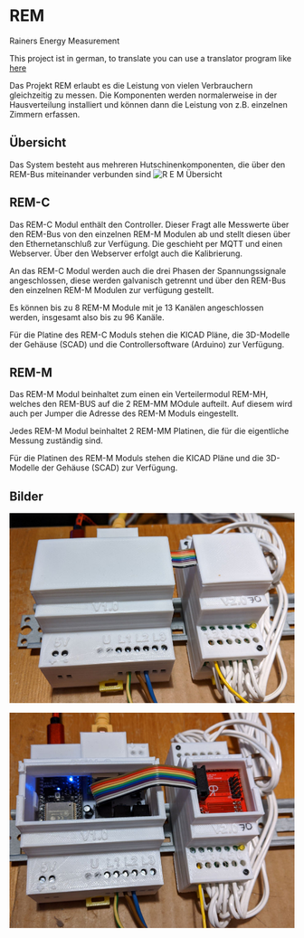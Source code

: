 # REM
Rainers Energy Measurement

This project ist in german, to translate you can use a translator program like [here](https://translate.google.com/translate?hl=de&sl=auto&tl=en&u=https%3A%2F%2Fgithub.com%2FRrPt%2FREM)

Das Projekt REM erlaubt es die Leistung von vielen Verbrauchern gleichzeitig zu messen.
Die Komponenten werden normalerweise in der Hausverteilung installiert und können dann die Leistung von z.B. einzelnen Zimmern erfassen.

## Übersicht
Das System besteht aus mehreren Hutschinenkomponenten, die über den REM-Bus miteinander verbunden sind
![R E M Übersicht](REM-Übersicht.jpg)

## REM-C 
Das REM-C Modul enthält den Controller. Dieser Fragt alle Messwerte über den 
REM-Bus von den einzelnen REM-M Modulen ab und stellt diesen über den 
Ethernetanschluß zur Verfügung. Die geschieht per MQTT und einen Webserver.
Über den Webserver erfolgt auch die Kalibrierung.

An das REM-C Modul werden auch die drei Phasen der Spannungssignale angeschlossen,
diese werden galvanisch getrennt und über den REM-Bus den einzelnen REM-M Modulen zur verfügung gestellt.

Es können bis zu 8 REM-M Module mit je 13 Kanälen angeschlossen werden, insgesamt also bis zu 96 Kanäle.

Für die Platine des REM-C Moduls stehen die KICAD Pläne, die 3D-Modelle der Gehäuse (SCAD) und die Controllersoftware (Arduino) zur Verfügung. 

## REM-M
Das REM-M Modul beinhaltet zum einen ein Verteilermodul REM-MH, welches den REM-BUS auf die 2 REM-MM MOdule aufteilt.
Auf diesem wird auch per Jumper die Adresse des REM-M Moduls eingestellt.

Jedes REM-M Modul beinhaltet 2 REM-MM Platinen, die für die eigentliche Messung zuständig sind.

Für die Platinen des REM-M Moduls stehen die KICAD Pläne und die 3D-Modelle der Gehäuse (SCAD) zur Verfügung. 

## Bilder

![REM01](REM01.jpg)

![REM02](REM02.jpg)